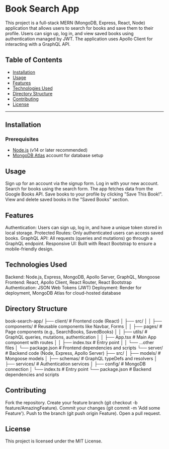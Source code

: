 # Book Search App

This project is a full-stack MERN (MongoDB, Express, React, Node) application that allows users to search for books and save them to their profile. Users can sign up, log in, and view saved books using authentication managed by JWT. The application uses Apollo Client for interacting with a GraphQL API.

## Table of Contents
- [Installation](#installation)
- [Usage](#usage)
- [Features](#features)
- [Technologies Used](#technologies-used)
- [Directory Structure](#directory-structure)
- [Contributing](#contributing)
- [License](#license)

---

## Installation

### Prerequisites
- [Node.js](https://nodejs.org/en/) (v14 or later recommended)
- [MongoDB Atlas](https://www.mongodb.com/atlas/database) account for database setup

## Usage
Sign up for an account via the signup form. Log in with your new account. Search for books using the search form. The app fetches data from the Google Books API. Save books to your profile by clicking "Save This Book!". View and delete saved books in the "Saved Books" section.

## Features
Authentication: Users can sign up, log in, and have a unique token stored in local storage.
Protected Routes: Only authenticated users can access saved books.
GraphQL API: All requests (queries and mutations) go through a GraphQL endpoint.
Responsive UI: Built with React Bootstrap to ensure a mobile-friendly design.

## Technologies Used
Backend: Node.js, Express, MongoDB, Apollo Server, GraphQL, Mongoose
Frontend: React, Apollo Client, React Router, React Bootstrap
Authentication: JSON Web Tokens (JWT)
Deployment: Render for deployment, MongoDB Atlas for cloud-hosted database

## Directory Structure
book-search-app/
├── client/                # Frontend code (React)
│   ├── src/
│   │   ├── components/    # Reusable components like Navbar, Forms
│   │   ├── pages/         # Page components (e.g., SearchBooks, SavedBooks)
│   │   ├── utils/         # GraphQL queries, mutations, authentication
│   │   ├── App.tsx        # Main App component with routes
│   │   ├── index.tsx      # Entry point
│   │   └── ...other files
│   └── package.json       # Frontend dependencies and scripts
└── server/                # Backend code (Node, Express, Apollo Server)
    ├── src/
    │   ├── models/        # Mongoose models
    │   ├── schemas/       # GraphQL typeDefs and resolvers
    │   ├── services/      # Authentication services
    │   ├── config/        # MongoDB connection
    │   └── index.ts       # Entry point
    └── package.json       # Backend dependencies and scripts

## Contributing
Fork the repository. Create your feature branch (git checkout -b feature/AmazingFeature). Commit your changes (git commit -m 'Add some Feature'). Push to the branch (git push origin Feature). Open a pull request.

## License
This project is licensed under the MIT License.
